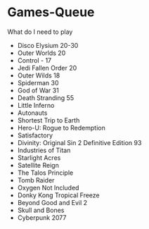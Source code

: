 # Games-Queue
What do I need to play

* Disco Elysium 20-30
* Outer Worlds 20
* Control - 17
* Jedi Fallen Order 20
* Outer Wilds 18
* Spiderman 30
* God of War 31
* Death Stranding 55
* Little Inferno
* Autonauts
* Shortest Trip to Earth
* Hero-U: Rogue to Redemption
* Satisfactory
* Divinity: Original Sin 2 Definitive Edition 93
* Industries of Titan
* Starlight Acres
* Satellite Reign
* The Talos Principle
* Tomb Raider
* Oxygen Not Included
* Donky Kong Tropical Freeze
* Beyond Good and Evil 2
* Skull and Bones
* Cyberpunk 2077
